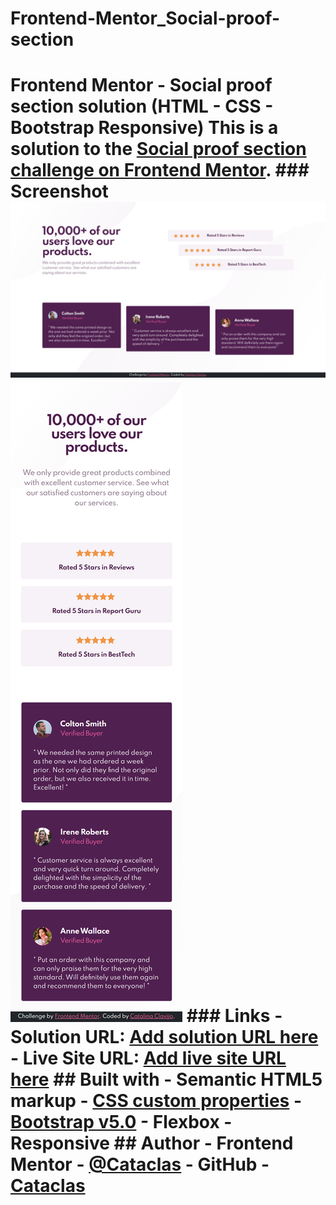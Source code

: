 # Frontend-Mentor_Social-proof-section
# Frontend Mentor - Social proof section solution (HTML - CSS - Bootstrap Responsive)  This is a solution to the [Social proof section challenge on Frontend Mentor](https://www.frontendmentor.io/challenges/social-proof-section-6e0qTv_bA).   ### Screenshot  ![Screen Desktop](screenshot/screen_desktop.png)  ![Screen Mobile](screenshot/screen_mobile.png)   ### Links  - Solution URL: [Add solution URL here](https://your-solution-url.com) - Live Site URL: [Add live site URL here](https://your-live-site-url.com)   ## Built with  - Semantic HTML5 markup - [CSS custom properties](https://devdocs.io/css/) - [Bootstrap v5.0](https://getbootstrap.com/docs/5.0/getting-started/introduction/) - Flexbox - Responsive   ## Author  - Frontend Mentor - [@Cataclas](https://www.frontendmentor.io/profile/Cataclas) - GitHub - [Cataclas](https://github.com/Cataclas)

